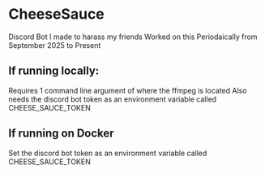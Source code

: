 # CheeseSauce
Discord Bot I made to harass my friends
Worked on this Periodaically from September 2025 to Present
## If running locally:
Requires 1 command line argument of where the ffmpeg is located 
Also needs the discord bot token as an environment variable called CHEESE_SAUCE_TOKEN 
## If running on Docker
Set the discord bot token as an environment variable called CHEESE_SAUCE_TOKEN 
